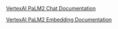 [VertexAI PaLM2 Chat Documentation](https://docs.spring.io/spring-ai/reference/1.0-SNAPSHOT/api/chat/vertexai-palm2-chat.html)

[VertexAI PaLM2 Embedding Documentation](https://docs.spring.io/spring-ai/reference/1.0-SNAPSHOT/api/embeddings/vertexai-embeddings-palm2.html)

